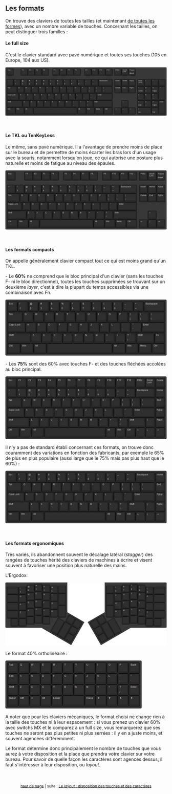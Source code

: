 ## Les formats

On trouve des claviers de toutes les tailles (et maintenant [de toutes les formes](http://ergodox.io/)), avec un nombre variable de touches. Concernant les tailles, on peut distinguer trois familles :

#### Le full size
C'est le clavier standard avec pavé numérique et toutes ses touches (105 en Europe, 104 aux US).

![](images/layout-full-size.png)

&nbsp;

#### Le TKL ou TenKeyLess
Le même, sans pavé numérique. Il a l'avantage de prendre moins de place sur le bureau et de permettre de moins écarter les bras lors d'un usage avec la souris, notamment lorsqu'on joue, ce qui autorise une posture plus naturelle et moins de fatigue au niveau des épaules.

![](images/layout-tkl.png)

&nbsp;

#### Les formats compacts
On appelle généralement clavier compact tout ce qui est moins grand qu'un TKL. 

\- Le **60%** ne comprend que le bloc principal d'un clavier (sans les touches F- ni le bloc directionnel), toutes les touches supprimées se trouvant sur un deuxième *layer*, c'est à dire la plupart du temps accessibles via une combinaison avec Fn. 

![Clavier 60%](images/layout-60.png)

\- Les **75%** sont des 60% avec touches F- et des touches fléchées accolées au bloc principal.

![Clavier 75%](images/layout-75.png)

Il n'y a pas de standard établi concernant ces formats, on trouve donc couramment des variations en fonction des fabricants, par exemple le 65% de plus en plus populaire (aussi large que le 75% mais pas plus haut que le 60%) :

![Clavier 66%](images/layout-65.png)

&nbsp;

#### Les formats ergonomiques 
Très variés, ils abandonnent souvent le décalage latéral (*stagger*) des rangées de touches hérité des claviers de machines à écrire et visent souvent à favoriser une position plus naturelle des mains.

L'Ergodox:

![Clavier ErgoDox](images/layout-ergodox.png)

Le format 40% ortholinéaire :

![Clavier 40% ortholinéaire](images/layout-40-ortho.png)

A noter que pour les claviers mécaniques, le format choisi ne change rien à la taille des touches ni à leur espacement : si vous prenez un clavier 60% avec switchs MX et le comparez à un full size, vous remarquerez que ses touches ne seront pas plus petites ni plus serrées : il y en a juste moins, et souvent agencées différemment.

Le format détermine donc principalement le nombre de touches que vous aurez à votre disposition et la place que prendra votre clavier sur votre bureau. Pour savoir de quelle façon les caractères sont agencés dessus, il faut s'intéresser à leur disposition, ou *layout*.

&nbsp;

<p align="center">
<sub><a href="#top">haut de page</a> | suite : <a href="04-layout.html">Le <i>layout</i> : disposition des touches et des caractères</a></sub>
</p>
